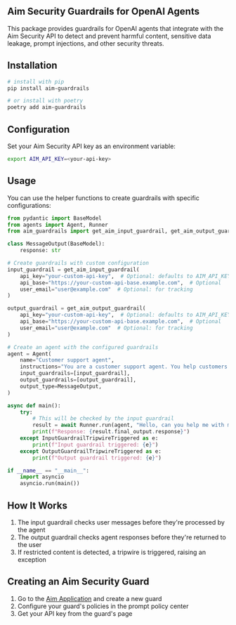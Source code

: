 ## Aim Security Guardrails for OpenAI Agents
This package provides guardrails for OpenAI agents that integrate with the Aim Security API to detect and prevent harmful content, sensitive data leakage, prompt injections, and other security threats.

## Installation

```bash
# install with pip
pip install aim-guardrails

# or install with poetry
poetry add aim-guardrails
```

## Configuration
Set your Aim Security API key as an environment variable:

```bash
export AIM_API_KEY=<your-api-key>
```

## Usage

You can use the helper functions to create guardrails with specific configurations:

```python
from pydantic import BaseModel
from agents import Agent, Runner
from aim_guardrails import get_aim_input_guardrail, get_aim_output_guardrail

class MessageOutput(BaseModel):
    response: str

# Create guardrails with custom configuration
input_guardrail = get_aim_input_guardrail(
    api_key="your-custom-api-key",  # Optional: defaults to AIM_API_KEY env var
    api_base="https://your-custom-api-base.example.com",  # Optional
    user_email="user@example.com"  # Optional: for tracking
)

output_guardrail = get_aim_output_guardrail(
    api_key="your-custom-api-key",  # Optional: defaults to AIM_API_KEY env var
    api_base="https://your-custom-api-base.example.com",  # Optional
    user_email="user@example.com"  # Optional: for tracking
)

# Create an agent with the configured guardrails
agent = Agent(
    name="Customer support agent",
    instructions="You are a customer support agent. You help customers with their questions.",
    input_guardrails=[input_guardrail],
    output_guardrails=[output_guardrail],
    output_type=MessageOutput,
)

async def main():
    try:
        # This will be checked by the input guardrail
        result = await Runner.run(agent, "Hello, can you help me with my question?")
        print(f"Response: {result.final_output.response}")
    except InputGuardrailTripwireTriggered as e:
        print(f"Input guardrail triggered: {e}")
    except OutputGuardrailTripwireTriggered as e:
        print(f"Output guardrail triggered: {e}")

if __name__ == "__main__":
    import asyncio
    asyncio.run(main())
```

## How It Works

1. The input guardrail checks user messages before they're processed by the agent
2. The output guardrail checks agent responses before they're returned to the user
3. If restricted content is detected, a tripwire is triggered, raising an exception

## Creating an Aim Security Guard

1. Go to the [Aim Application](https://app.aim.security) and create a new guard
2. Configure your guard's policies in the prompt policy center
3. Get your API key from the guard's page
